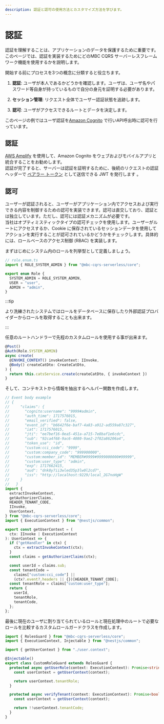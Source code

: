 ```yaml
---
description: 認証と認可の使用方法とカスタマイズ方法を学びます。
---
```


# 認証

認証を理解することは、アプリケーションのデータを保護するために重要です。このページでは、認証を実装するためにどのMBC CQRS サーバーレスフレームワーク機能を使用するかを説明します。

開始する前にプロセスを3つの概念に分類すると役立ちます。

1. **認証**: ユーザが本人であるかどうかを確認します。ユーザは、ユーザ名やパスワード等自身が持っているもので自分の身元を証明する必要があります。

2. **セッション管理**: リクエスト全体でユーザー認証状態を追跡します。

3. **認可**: ユーザがアクセスできるルートとデータを決定します。

このページの例ではユーザ認証を[Amazon Cognito](https://aws.amazon.com/cognito/) で行いAPI呼出時に認可を行っています。

## 認証

[AWS Amplify](https://docs.amplify.aws/nextjs/) を使用して、Amazon Cognito をウェブおよびモバイルアプリと統合することをお勧めします。 <br/> 認証が完了すると、サーバーは認証を証明するために、後続のリクエストの認証ヘッダーで [ベアラー トークン](https://datatracker.ietf.org/doc/html/rfc6750) として送信できる JWT を発行します 。

## 認可

ユーザーが認証されると、ユーザーがアプリケーション内でアクセスおよび実行できる内容を制御するための認可を実装できます。認可は直交しており、認証とは独立しています。ただし、認可には認証メカニズムが必要です。 <br/> 当社はオプティミスティックタイプの認可チェックを使用します。ユーザーがルートにアクセスするか、Cookie に保存されているセッションデータを使用してアクションを実行することが認可されているかどうかをチェックします。具体的には、ロールベースのアクセス制御 (RBAC) を実装します。

まずはじめにシステム内のロールを列挙型として定義しましょう。

```ts
// role.enum.ts
import { ROLE_SYSTEM_ADMIN } from "@mbc-cqrs-serverless/core";

export enum Role {
  SYSTEM_ADMIN = ROLE_SYSTEM_ADMIN,
  USER = "user",
  ADMIN = "admin",
}
```

:::tip

より洗練されたシステムではロールをデータベースに保存したり外部認証プロバイダーからロールを取得することも出来ます。

:::

任意のルートハンドラーで先程のカスタムロールを使用する事が出来ます。

```ts
@Post()
@Auth(Role.SYSTEM_ADMIN)
async create(
  @INVOKE_CONTEXT() invokeContext: IInvoke,
  @Body() createCatDto: CreateCatDto,
) {
  return this.catsService.create(createCatDto, { invokeContext })
}
```

そして、コンテキストから情報を抽出するヘルパー関数を作成します。

```ts
// Event body example
// {
//     "claims": {
//       "cognito:username": "9999#admin",
//       "auth_time": 1717576015,
//       "email_verified": false,
//       "event_id": "b6642f6e-baf7-4a83-a912-ad559a87c327",
//       "iat": 1717576015,
//       "jti": "ee7bef16-0ea5-451a-a715-7e8baf1e6cdc",
//       "sub": "92ca4f68-9ac6-4080-9ae2-2f02a86206a4",
//       "token_use": "id",
//       "custom:cci_code": "9999",
//       "custom:company_code": "999900000",
//       "custom:member_id": "MEMBER#9999#9999000000#99999",
//       "custom:user_type": "admin",
//       "exp": 1717662415,
//       "aud": "dnk8y7ii3wled35p3lw0l2cd7",
//       "iss": "http://localhost:9229/local_2G7noHgW"
//     }
//   }
import {
  extractInvokeContext,
  getAuthorizerClaims,
  HEADER_TENANT_CODE,
  IInvoke,
  UserContext,
} from "@mbc-cqrs-serverless/core";
import { ExecutionContext } from "@nestjs/common";

export const getUserContext = (
  ctx: IInvoke | ExecutionContext
): UserContext => {
  if ("getHandler" in ctx) {
    ctx = extractInvokeContext(ctx);
  }
  const claims = getAuthorizerClaims(ctx);

  const userId = claims.sub;
  const tenantCode =
    claims["custom:cci_code"] ||
    (ctx?.event?.headers || {})[HEADER_TENANT_CODE];
  const tenantRole = claims["custom:user_type"];
  return {
    userId,
    tenantRole,
    tenantCode,
  };
};
```

最後に現在のユーザに割り当てられているロールと現在処理中のルートで必要なロールを比較するカスタムロールガードクラスを作成します。

```ts
import { RolesGuard } from "@mbc-cqrs-serverless/core";
import { ExecutionContext, Injectable } from "@nestjs/common";

import { getUserContext } from "./user.context";

@Injectable()
export class CustomRoleGuard extends RolesGuard {
  protected async getUserRole(context: ExecutionContext): Promise<string> {
    const userContext = getUserContext(context);

    return userContext.tenantRole;
  }

  protected async verifyTenant(context: ExecutionContext): Promise<boolean> {
    const userContext = getUserContext(context);

    return !!userContext.tenantCode;
  }
}
```
